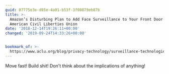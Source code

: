 ```yaml
---
guid: 07775e3e-d85e-4a01-b53f-3f08879eb87b
title: >-
  Amazon’s Disturbing Plan to Add Face Surveillance to Your Front Door |
  American Civil Liberties Union
date: '2018-12-14T19:26:11+00:00'
changed: '2019-09-24T14:33:26+00:00'


bookmark_of: >-
  https://www.aclu.org/blog/privacy-technology/surveillance-technologies/amazons-disturbing-plan-add-face-surveillance-yo-0
---
```


Move fast! Build shit! Don't think about the implications of anything!
